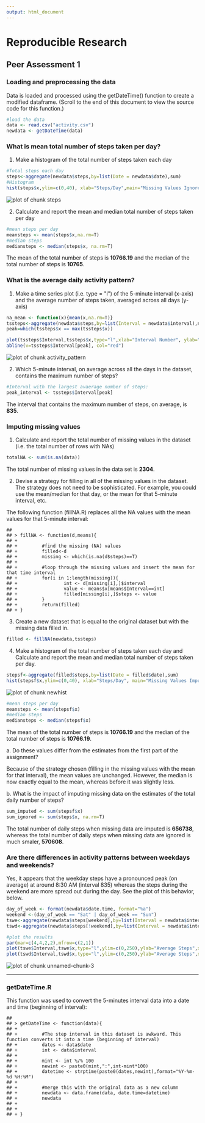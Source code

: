 ```yaml
---
output: html_document
---
```


# Reproducible Research
## Peer Assessment 1




### Loading and preprocessing the data

Data is loaded and processed using the getDateTime() function to create a modified dataframe. (Scroll to the end of this document to view the source code for this function.)


```r
#load the data
data <- read.csv("activity.csv")
newdata <- getDateTime(data)
```


### What is mean total number of steps taken per day?

1. Make a histogram of the total number of steps taken each day


```r
#Total steps each day
steps<-aggregate(newdata$steps,by=list(Date = newdata$date),sum)
#Histogram
hist(steps$x,ylim=c(0,40), xlab="Steps/Day",main="Missing Values Ignored")
```

![plot of chunk steps](figure/steps.png) 


2. Calculate and report the mean and median total number of steps taken
per day



```r
#mean steps per day
meansteps <- mean(steps$x,na.rm=T)
#median steps
mediansteps <- median(steps$x, na.rm=T)
```

The mean of the total number of steps is **10766.19** and the median of the total number of steps is **10765**.

### What is the average daily activity pattern?

1. Make a time series plot (i.e. type = "l") of the 5-minute interval (x-axis)
and the average number of steps taken, averaged across all days (y-axis)


```r
na_mean <- function(x){mean(x,na.rm=T)}
tssteps<-aggregate(newdata$steps,by=list(Interval = newdata$interval),na_mean)
peak=which(tssteps$x == max(tssteps$x))

plot(tssteps$Interval,tssteps$x,type="l",xlab="Interval Number", ylab="Average Steps")
abline(v=tssteps$Interval[peak], col="red")
```

![plot of chunk activity_pattern](figure/activity_pattern.png) 


2. Which 5-minute interval, on average across all the days in the dataset, contains the maximum number of steps?


```r
#Interval with the largest avaerage number of steps:
peak_interval <- tssteps$Interval[peak]
```
The interval that contains the maximum number of steps, on average, is **835**.

### Imputing missing values

1. Calculate and report the total number of missing values in the dataset
(i.e. the total number of rows with NAs)

```r
totalNA <- sum(is.na(data))
```

The total number of missing values in the data set is **2304**.

2. Devise a strategy for filling in all of the missing values in the dataset. The
strategy does not need to be sophisticated. For example, you could use
the mean/median for that day, or the mean for that 5-minute interval, etc.

The following function (fillNA.R) replaces all the NA values with the mean values for that 5-minute interval:



```
## 
## > fillNA <- function(d,means){
## +         
## +         #find the missing (NA) values
## +         filled<-d
## +         missing <- which(is.na(d$steps)==T)
## +         
## +         #loop through the missing values and insert the mean for that time interval
## +         for(i in 1:length(missing)){
## +                 int <- d[missing[i],]$interval
## +                 value <- means$x[means$Interval==int]
## +                 filled[missing[i],]$steps <- value
## +         }
## +         return(filled)
## + }
```


3. Create a new dataset that is equal to the original dataset but with the
missing data filled in.


```r
filled <- fillNA(newdata,tssteps)
```


4. Make a histogram of the total number of steps taken each day and Calculate
and report the mean and median total number of steps taken per day. 

```r
stepsf<-aggregate(filled$steps,by=list(Date = filled$date),sum)
hist(stepsf$x,ylim=c(0,40), xlab="Steps/Day", main="Missing Values Imputed")
```

![plot of chunk newhist](figure/newhist.png) 

```r
#mean steps per day
meansteps <- mean(stepsf$x)
#median steps
mediansteps <- median(stepsf$x)
```

The mean of the total number of steps is **10766.19** and the median of the total number of steps is **10766.19**.

a. Do these values differ from the estimates from the first part of the assignment?

Because of the strategy chosen (filling in the missing values with the mean for that interval), the mean values are unchanged.  However, the median is now exactly equal to the mean, whereas before it was slightly less.

b. What is the impact of imputing missing data on the estimates of the total
daily number of steps?



```r
sum_imputed <- sum(stepsf$x)
sum_ignored <- sum(steps$x, na.rm=T)
```

The total number of daily steps when missing data are imputed is **656738**, whereas the total number of daily steps when missing data are ignored is much smaler, **570608**.


### Are there differences in activity patterns between weekdays and weekends?

Yes, it appears that the weekday steps have a pronounced peak (on average) at around 8:30 AM (interval 835) whereas the steps during the weekend are more spread out during the day. See the plot of this behavior, below.


```r
day_of_week <- format(newdata$date.time, format="%a")
weekend <-(day_of_week == "Sat" | day_of_week == "Sun")
tswe<-aggregate(newdata$steps[weekend],by=list(Interval = newdata$interval[weekend]),na_mean)
tswd<-aggregate(newdata$steps[!weekend],by=list(Interval = newdata$interval[!weekend]),na_mean)

#plot the results
par(mar=c(4,4,2,2),mfrow=c(2,1))
plot(tswe$Interval,tswe$x,type="l",ylim=c(0,250),ylab="Average Steps",xlab="", main="Weekend")
plot(tswd$Interval,tswd$x,type="l",ylim=c(0,250),ylab="Average Steps",xlab="Interval",main="Weekday")
```

![plot of chunk unnamed-chunk-3](figure/unnamed-chunk-3.png) 

----
### getDateTime.R

This function was used to convert the 5-minutes interval data into a date and time (beginning of interval):


```
## 
## > getDateTime <- function(data){
## +    
## +         #The step interval in this dataset is awkward. This function converts it into a time (beginning of interval)
## +         dates <- data$date
## +         int <- data$interval
## +         
## +         mint <- int %/% 100
## +         newint <- paste0(mint,":",int-mint*100)
## +         datetime <- strptime(paste0(dates,newint),format="%Y-%m-%d %H:%M")
## +         
## +         #merge this with the original data as a new column
## +         newdata <- data.frame(data, date.time=datetime)
## +         newdata
## +         
## +         
## + }
```

